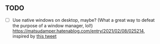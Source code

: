 

## TODO

- [ ] Use native windows on desktop, maybe? (What a great way to defeat the purpose of a window manager, lol!) https://matsudamper.hatenablog.com/entry/2021/02/08/025214, inspired by [this tweet](https://x.com/JimSproch/status/1371590413878841346)

